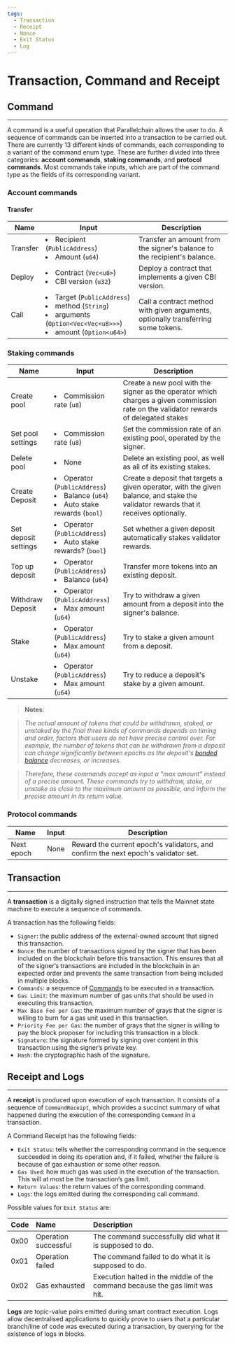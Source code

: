 ```yaml
---
tags:
  - Transaction
  - Receipt
  - Nonce
  - Exit Status
  - Log
---
```


# Transaction, Command and Receipt

## Command
---

A command is a useful operation that Parallelchain allows the user to do. A sequence of commands can be inserted into a transaction to be carried out. There are currently 13 different kinds of commands, each corresponding to a variant of the command enum type. These are further divided into three categories: **account commands**, **staking commands**, and **protocol commands**. Most commands take inputs, which are part of the command type as the fields of its corresponding variant.


### Account commands

#### Transfer

|**Name**|**Input**|**Description**|
|---|---|---|
|Transfer|<li>Recipient (`PublicAddress`)</li> <li>Amount (`u64`)</li>|Transfer an amount from the signer's balance to the recipient's balance.|
|Deploy|<li>Contract (`Vec<u8>`)</li> <li>CBI version (`u32`)</li>|Deploy a contract that implements a given CBI version.|
|Call|<li>Target (`PublicAddress`)</li> <li>method (`String`)</li> <li>arguments (`Option<Vec<Vec<u8>>>`)</li> <li>amount (`Option<u64>`)</li>|Call a contract method with given arguments, optionally transferring some tokens.|

### Staking commands


|**Name**|**Input**|**Description**|
|---|---|---|
|Create pool| <li>Commission rate (`u8`)</li> |Create a new pool with the signer as the operator which charges a given commission rate on the validator rewards of delegated stakes
|Set pool settings| <li>Commission rate (`u8`)</li> |Set the commission rate of an existing pool, operated by the signer.|
|Delete pool|<li>None</li>|Delete an existing pool, as well as all of its existing stakes.|
|Create Deposit| <li>Operator (`PublicAddress`)</li> <li>Balance (`u64`)</li> <li>Auto stake rewards (`bool`)</li> |Create a deposit that targets a given operator, with the given balance, and stake the validator rewards that it receives optionally.|
|Set deposit settings| <li>Operator (`PublicAddress`)</li> <li>Auto stake rewards? (`bool`)</li> |Set whether a given deposit automatically stakes validator rewards.|
|Top up deposit| <li>Operator (`PublicAddress`)</li> <li>Balance (`u64`)</li> |Transfer more tokens into an existing deposit.|
|Withdraw Deposit| <li>Operator (`PublicAdddress`)</li> <li>Max amount (`u64`)</li> |Try to withdraw a given amount from a deposit into the signer's balance.|
|Stake| <li>Operator (`PublicAddress`)</li> <li>Max amount (`u64`)</li> |Try to stake a given amount from a deposit.|
|Unstake| <li>Operator (`PublicAddress`)</li> <li>Max amount (`u64`)</li> |Try to reduce a deposit's stake by a given amount.|

> **Notes**: 

> *The actual amount of tokens that could be withdrawn, staked, or unstaked by the final three kinds of commands depends on timing and order, factors that users do not have precise control over. For example, the number of tokens that can be withdrawn from a deposit can change significantly between epochs as the deposit's [bonded balance](https://github.com/parallelchain-io/parallelchain-protocol/blob/master/Blockchain.md#delegated-proof-of-stake) decreases, or increases.*

> *Therefore, these commands accept as input a "max amount" instead of a precise amount. These commands try to withdraw, stake, or unstake as close to the maximum amount as possible, and inform the precise amount in its return value.*

### Protocol commands
|**Name**|**Input**|**Description**|
|---|---|---|
|Next epoch|None|Reward the current epoch's validators, and confirm the next epoch's validator set.|

## Transaction
---

A **transaction** is a digitally signed instruction that tells the Mainnet state machine to execute a sequence of commands. 

A transaction has the following fields:

- `Signer`: the public address of the external-owned account that signed this transaction.
- `Nonce`: the number of transactions signed by the signer that has been included on the blockchain before this transaction. This ensures that all of the signer’s transactions are included in the blockchain in an expected order and prevents the same transaction from being included in multiple blocks.
- `Commands`: a sequence of [Commands](transaction.md#command) to be executed in a transaction.
- `Gas Limit`: the maximum number of gas units that should be used in executing this transaction.
- `Max Base Fee per Gas`: the maximum number of grays that the signer is willing to burn for a gas unit used in this transaction.
- `Priority Fee per Gas`: the number of grays that the signer is willing to pay the block proposer for including this transaction in a block.
- `Signature`: the signature formed by signing over content in this transaction using the signer’s private key.
- `Hash`: the cryptographic hash of the signature.


## Receipt and Logs
---

A **receipt** is produced upon execution of each transaction. It consists of a sequence of `CommandReceipt`, which provides a succinct summary of what happened during the execution of the corresponding `Command` in a transaction.

A Command Receipt has the following fields:

- `Exit Status`: tells whether the corresponding command in the sequence succeeded in doing its operation and, if it failed, whether the failure is because of gas exhaustion or some other reason.
- `Gas Used`: how much gas was used in the execution of the transaction. This will at most be the transaction’s gas limit.
- `Return Values`: the return values of the corresponding command.
- `Logs`: the logs emitted during the corresponding call command.

Possible values for `Exit Status` are:

|Code|Name|Description|
|:---|:---|:---|
|0x00|Operation successful|The command successfully did what it is supposed to do.|
|0x01|Operation failed|The command failed to do what it is supposed to do.|
|0x02|Gas exhausted|Execution halted in the middle of the command because the gas limit was hit.|

**Logs** are topic-value pairs emitted during smart contract execution. Logs allow decentralised applications to quickly prove to users that a particular branch/line of code was executed during a transaction, by querying for the existence of logs in blocks.
